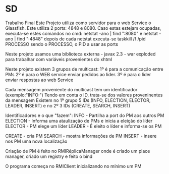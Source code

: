 # SD
Trabalho Final
Este Projeto utiliza como servidor para o web Service o Glassfish.
Este utiliza 2 ports: 4848 e 8080.
Caso estas estejam ocupadas, executa-se estes comandos no cmd:
netstat -ano | find ":8080" e netstat -ano | find ":4848"
depois de cada netstat executa-se taskkill /f /pid PROCESSO
sendo o PROCESSO, o PID a usar as ports

Neste projeto usamos uma biblioteca externa - javax 2.3 - war exploded para trabalhar com variáveis provenientes do xhtml

Neste projeto existem 3 grupos de multicast:
1º é para a comunicação entre PMs
2º é para o WEB service enviar pedidos ao líder.
3º é para o líder enviar respostas ao web Service

Cada mensagem proveniente do multicast tem um identificador (exemplo:"INFO:")
Tendo em conta o ID, trata-se dos valores proveninentes da mensagem
Existem no 1º grupo 5 IDs (INFO, ELECTION, ELECTOR, LEADER, INSERT)
e no 2º 3 IDs (CREATE, SEARCH, INSERT)

Identificadores e o que "fazem":
INFO - Partilha a port do PM aos outros PM
ELECTION - Informa uma ataulização de PMs e inicia a eleição do líder
ELECTOR - PM elege um líder
LEADER - É eleito o líder e informa-se os PM

CREATE - cria PM
SEARCH - mostra informações de PM
INSERT - insere nos PM uma nova localização

Criação de PM é feito no RMIRéplicaManager onde é criado um place manager, criado um registry e feito o bind

O programa começa no RMIClient inicializando no mínimo um PM 







